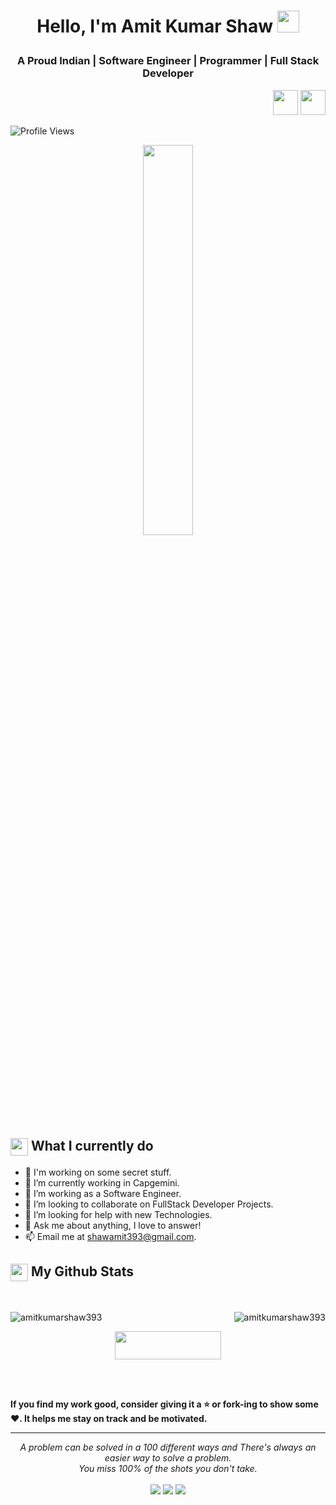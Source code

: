 <h1><p align="center">Hello, I'm Amit Kumar Shaw <a href="#"><img src="https://media.giphy.com/media/hvRJCLFzcasrR4ia7z/giphy.gif" width="35px"></h1></a></p>
<h3 align="center">A Proud Indian | Software Engineer | Programmer | Full Stack Developer</h3>

<p align="right">
<a href="#" target="_blank"><img src="https://raw.githubusercontent.com/acervenky/acervenky/master/assets/devbadge.gif" width="40" height="40"></a>  <a href="#" target="_blank"><img src="https://raw.githubusercontent.com/acervenky/acervenky/master/assets/acbadge.gif" width="40" height="40"></a> 
</p>

![Profile Views](https://komarev.com/ghpvc/?username=amitkumarshaw393&color=blue)

<p align="center" ><img 
 src="https://user-images.githubusercontent.com/22797857/90096358-dba16400-dd54-11ea-8e44-e181ada72661.gif" width="40%"/></p>

<summary><h2><img src="https://emojis.slackmojis.com/emojis/images/1453406830/264/success-kid.png?1453406830" align="center"
                width="28" /> What I currently do</h2></summary>

- 🔭 I'm working on some secret stuff.
- 🌱 I’m currently working in Capgemini.
- 💼 I’m working as a Software Engineer.
- 👯 I’m looking to collaborate on FullStack Developer Projects.
- 🤔 I’m looking for help with new Technologies.
- 💬 Ask me about anything, I love to answer!
- 📫 Email me at [shawamit393@gmail.com](mailto:shawamit393@gmail.com).


<summary><h2><img src="https://emojis.slackmojis.com/emojis/images/1471045852/841/hero.gif?1471045852" align="center"
                width="28" /> My Github Stats</h2> </summary>

<br>
<p><img align="left" src="https://github-readme-stats.vercel.app/api/top-langs?username=amitkumarshaw393&show_icons=true&locale=en&layout=compact" alt="amitkumarshaw393" /></p>
<p align = "right">
  <img src = "https://github-readme-stats.vercel.app/api?username=amitkumarshaw393&show_icons=true&locale=en" alt="amitkumarshaw393">
  
</p>
<p align = "center"><a href="#"> <img align="center" src="https://cdn.buymeacoffee.com/buttons/v2/default-yellow.png" height="45" width="170" alt="" /></a></p><br><br>

**If you find my work good, consider giving it a :star: or fork-ing to show some :heart:. It helps me stay on track and be motivated.**
<hr>
<p align="center">
   <i>A problem can be solved in a 100 different ways and There's always an easier way to solve a problem.</i>
   <br>
   <i>You miss 100% of the shots you don't take.</i>
   <br>
<br>	
<a target="_blank" href="https://www.linkedin.com/in/amit-kumar-shaw-48376b147/"><img src="https://img.shields.io/badge/-LinkedIn-0077B5?style=for-the-badge&logo=Linkedin&logoColor=white"></img></a>
<a target="_blank" href="mailto:shawamit393@gmail.com"><img src="https://img.shields.io/badge/-Gmail-D14836?style=for-the-badge&logo=Gmail&logoColor=white"></img></a>
<a target="_blank" href="#"><img src="https://img.shields.io/badge/-Twitter-1DA1F2?style=for-the-badge&logo=Twitter&logoColor=white"></img></a>
<br>
</p>

